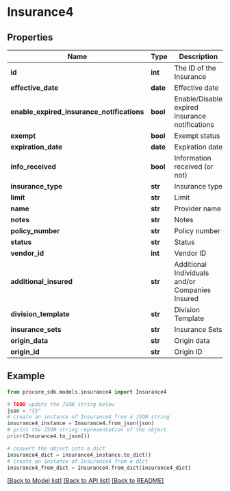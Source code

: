 # Insurance4


## Properties

Name | Type | Description | Notes
------------ | ------------- | ------------- | -------------
**id** | **int** | The ID of the Insurance | [optional] 
**effective_date** | **date** | Effective date | [optional] 
**enable_expired_insurance_notifications** | **bool** | Enable/Disable expired insurance notifications | [optional] [default to True]
**exempt** | **bool** | Exempt status | [optional] 
**expiration_date** | **date** | Expiration date | [optional] 
**info_received** | **bool** | Information received (or not) | [optional] 
**insurance_type** | **str** | Insurance type | [optional] 
**limit** | **str** | Limit | [optional] 
**name** | **str** | Provider name | [optional] 
**notes** | **str** | Notes | [optional] 
**policy_number** | **str** | Policy number | [optional] 
**status** | **str** | Status | [optional] 
**vendor_id** | **int** | Vendor ID | [optional] 
**additional_insured** | **str** | Additional Individuals and/or Companies Insured | [optional] 
**division_template** | **str** | Division Template | [optional] 
**insurance_sets** | **str** | Insurance Sets | [optional] 
**origin_data** | **str** | Origin data | [optional] 
**origin_id** | **str** | Origin ID | [optional] 

## Example

```python
from procore_sdk.models.insurance4 import Insurance4

# TODO update the JSON string below
json = "{}"
# create an instance of Insurance4 from a JSON string
insurance4_instance = Insurance4.from_json(json)
# print the JSON string representation of the object
print(Insurance4.to_json())

# convert the object into a dict
insurance4_dict = insurance4_instance.to_dict()
# create an instance of Insurance4 from a dict
insurance4_from_dict = Insurance4.from_dict(insurance4_dict)
```
[[Back to Model list]](../README.md#documentation-for-models) [[Back to API list]](../README.md#documentation-for-api-endpoints) [[Back to README]](../README.md)


